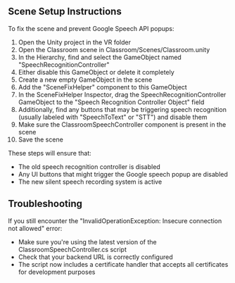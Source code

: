 ## Scene Setup Instructions

To fix the scene and prevent Google Speech API popups:

1. Open the Unity project in the VR folder
2. Open the Classroom scene in Classroom/Scenes/Classroom.unity
3. In the Hierarchy, find and select the GameObject named "SpeechRecognitionController"
4. Either disable this GameObject or delete it completely
5. Create a new empty GameObject in the scene
6. Add the "SceneFixHelper" component to this GameObject
7. In the SceneFixHelper Inspector, drag the SpeechRecognitionController GameObject to the "Speech Recognition Controller Object" field
8. Additionally, find any buttons that may be triggering speech recognition (usually labeled with "SpeechToText" or "STT") and disable them
9. Make sure the ClassroomSpeechController component is present in the scene
10. Save the scene

These steps will ensure that:
- The old speech recognition controller is disabled
- Any UI buttons that might trigger the Google speech popup are disabled
- The new silent speech recording system is active

## Troubleshooting

If you still encounter the "InvalidOperationException: Insecure connection not allowed" error:
- Make sure you're using the latest version of the ClassroomSpeechController.cs script
- Check that your backend URL is correctly configured
- The script now includes a certificate handler that accepts all certificates for development purposes 